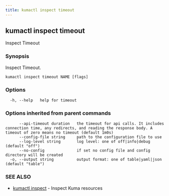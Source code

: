 ```yaml
---
title: kumactl inspect timeout
---
```

## kumactl inspect timeout

Inspect Timeout

### Synopsis

Inspect Timeout.

```
kumactl inspect timeout NAME [flags]
```

### Options

```
  -h, --help   help for timeout
```

### Options inherited from parent commands

```
      --api-timeout duration   the timeout for api calls. It includes connection time, any redirects, and reading the response body. A timeout of zero means no timeout (default 1m0s)
      --config-file string     path to the configuration file to use
      --log-level string       log level: one of off|info|debug (default "off")
      --no-config              if set no config file and config directory will be created
  -o, --output string          output format: one of table|yaml|json (default "table")
```

### SEE ALSO

* [kumactl inspect](kumactl_inspect)	 - Inspect Kuma resources

